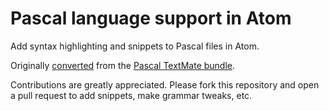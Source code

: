 # Pascal language support in Atom

Add syntax highlighting and snippets to Pascal files in Atom.

Originally [converted](http://atom.io/docs/latest/converting-a-text-mate-bundle)
from the [Pascal TextMate bundle](https://github.com/textmate/pascal.tmbundle).

Contributions are greatly appreciated. Please fork this repository and open a
pull request to add snippets, make grammar tweaks, etc.

